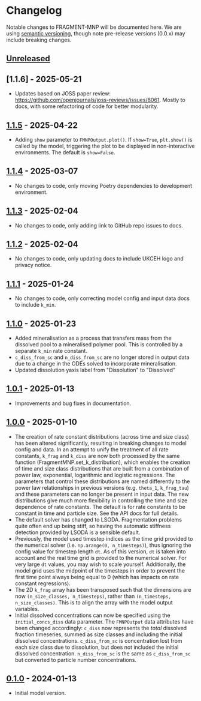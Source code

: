 # Changelog
Notable changes to FRAGMENT-MNP will be documented here. We are using [semantic versioning](https://semver.org/), though note pre-release versions (0.0.x) may include breaking changes.


## [Unreleased]

## [1.1.6] - 2025-05-21

* Updates based on JOSS paper review: https://github.com/openjournals/joss-reviews/issues/8061. Mostly to docs, with some refactoring of code for better modularity.

## [1.1.5] - 2025-04-22

* Adding `show` parameter to `FMNPOutput.plot()`. If `show=True`, `plt.show()` is called by the model, triggering the plot to be displayed in non-interactive environments. The default is `show=False`.

## [1.1.4] - 2025-03-07

* No changes to code, only moving Poetry dependencies to development environment.

## [1.1.3] - 2025-02-04

* No changes to code, only adding link to GitHub repo issues to docs.

## [1.1.2] - 2025-02-04

* No changes to code, only updating docs to include UKCEH logo and privacy notice.

## [1.1.1] - 2025-01-24

* No changes to code, only correcting model config and input data docs to include `k_min`.


## [1.1.0] - 2025-01-23

* Added mineralisation as a process that transfers mass from the dissolved pool to a mineralised polymer pool. This is controlled by a separate `k_min` rate constant.
* `c_diss_from_sc` and `n_diss_from_sc` are no longer stored in output data due to a change in the ODEs solved to incorporate mineralisation.
* Updated dissolution yaxis label from "Dissolution" to "Dissolved"


## [1.0.1] - 2025-01-13

* Improvements and bug fixes in documentation.


## [1.0.0] - 2025-01-10

* The creation of rate constant distributions (across time and size class) has been altered significantly, resulting in breaking changes to model config and data. In an attempt to unify the treatment of all rate constants, `k_frag` and `k_diss` are now both processed by the same function (FragmentMNP.set_k_distribution), which enables the creation of time and size class distributions that are built from a combination of power law, exponential, logarithmic and logistic regressions. The parameters that control these distributions are named differently to the power law relationships in previous versions (e.g. `theta_1`, `k_frag_tau`) and these parameters can no longer be present in input data. The new distributions give much more flexibility in controlling the time and size dependence of rate constants. The default is for rate constants to be constant in time and particle size. See the API docs for full details.
* The default solver has changed to LSODA. Fragmentation problems quite often end up being stiff, so having the automatic stiffness detection provided by LSODA is a sensible default.
* Previously, the model used timestep indices as the time grid provided to the numerical solver (i.e. `np.arange(0, n_timesteps)`), thus ignoring the config value for timestep length `dt`. As of this version, `dt` is taken into account and the real time grid is provided to the numerical solver. For very large `dt` values, you may wish to scale yourself. Additionally, the model grid uses the midpoint of the timesteps in order to prevent the first time point always being equal to 0 (which has impacts on rate constant regressions).
* The 2D `k_frag` array has been transposed such that the dimensions are now `(n_size_classes, n_timesteps)`, rather than `(n_timesteps, n_size_classes)`. This is to align the array with the model output variables.
* Initial dissolved concentrations can now be specified using the `initial_concs_diss` data parameter. The `FMNPOutput` data attributes have been changed accordingly: `c_diss` now represents the *total* dissolved fraction timeseries, summed as size classes and including the initial dissolved concentrations. `c_diss_from_sc` is concentration lost from each size class due to dissolution, but does not included the initial dissolved concentration. `n_diss_from_sc` is the same as `c_diss_from_sc` but converted to particle number concentrations.

## [0.1.0] - 2024-01-13

* Initial model version.


[Unreleased]: https://github.com/microplastics-cluster/fragment-mnp/compare/1.1.5...HEAD
[1.1.5]: https://github.com/microplastics-cluster/fragment-mnp/releases/tag/1.1.5
[1.1.4]: https://github.com/microplastics-cluster/fragment-mnp/releases/tag/1.1.4
[1.1.3]: https://github.com/microplastics-cluster/fragment-mnp/releases/tag/1.1.3
[1.1.2]: https://github.com/microplastics-cluster/fragment-mnp/releases/tag/1.1.2
[1.1.1]: https://github.com/microplastics-cluster/fragment-mnp/releases/tag/1.1.1
[1.1.0]: https://github.com/microplastics-cluster/fragment-mnp/releases/tag/1.1.0
[1.0.1]: https://github.com/microplastics-cluster/fragment-mnp/releases/tag/1.0.1
[1.0.0]: https://github.com/microplastics-cluster/fragment-mnp/releases/tag/1.0.0
[0.1.0]: https://github.com/microplastics-cluster/fragment-mnp/releases/tag/0.1.0